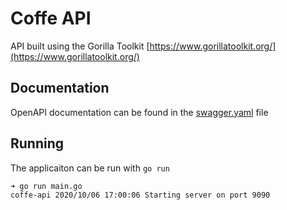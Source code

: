 # Coffe API

API built using the Gorilla Toolkit [https://www.gorillatoolkit.org/](https://www.gorillatoolkit.org/)


## Documentation

OpenAPI documentation can be found in the [swagger.yaml](./swagger.yaml) file

## Running

The applicaiton can be run with `go run`

```
➜ go run main.go
coffe-api 2020/10/06 17:00:06 Starting server on port 9090
```